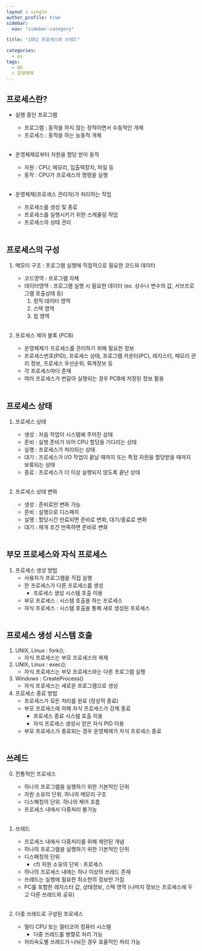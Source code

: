 ```yaml
---
layout : single
author_profile: true
sidebar: 
  nav: "sidebar-category"

title: "[OS] 프로세스와 쓰레드"

categories:
  - os
tags:
  - OS
  - 운영체제
---
```


## 프로세스란?
- 실행 중인 프로그램<br>
	- 프로그램 : 동작을 하지 않는 정적이면서 수동적인 개체<br>
	- 프로세스 : 동작을 하는 능동적 개체<br><br>
	
- 운영체제로부터 자원을 할당 받아 동작<br>
	- 자원 : CPU, 메모리, 입출력장치, 파일 등<br>
	- 동작 : CPU가 프로세스의 명령을 실행<br><br>

- 운영체제(프로세스 관리자)가 처리하는 작업<br>
	- 프로세스를 생성 및 종료<br>
	- 프로세스를 실행시키기 위한 스케줄링 작업<br>
	- 프로세스의 상태 관리<br><br>

## 프로세스의 구성
1. 메모리 구조 : 프로그램 실행에 직접적으로 필요한 코드와 데이터<br>
	- 코드영역 : 프로그램 자체<br>
	- 데이터영역 : 프로그램 실행 시 필요한 데이터 (ex. 상수나 변수의 값, 서브프로그램 호출상태 등)<br>
		1) 정적 데이터 영역<br>
		2) 스택 영역<br>
		3) 힙 영역<br><br>

2. 프로세스 제어 블록 (PCB)<br>
	- 운영체제가 프로세스를 관리하기 위해 필요한 정보<br>
	- 프로세스번호(PID), 프로세스 상태, 프로그램 카운터(PC), 레지스터, 메모리 관리 정보, 프로세스 우선순위, 회계정보 등<br>
	- 각 프로세스마다 존재<br>
	- 여러 프로세스가 번갈아 실행되는 경우 PCB에 저장된 정보 활용<br><br>

## 프로세스 상태
1. 프로세스 상태<br>
	- 생성 : 처음 작업이 시스템에 주어진 상태<br>
	- 준비 : 실행 준비가 되어 CPU 할당을 기다리는 상태<br>
	- 실행 : 프로세스가 처리되는 상태<br>
	- 대기 : 프로세스가 I/O 작업이 끝날 때까지 또는 특정 자원을 할당받을 때까지 보류되는 상태<br>
	- 종료 : 프로세스가 더 이상 실행되지 않도록 끝난 상태<br><br>

2. 프로세스 상태 변화<br>
	- 생성 : 준비로만 변화 가능<br>
	- 준비 : 실행으로 디스패치<br>
	- 실행 : 할당시간 만료되면 준비로 변화, 대기/종료로 변화<br>
	- 대기 : 재개 조건 만족하면 준비로 변화<br><br>

## 부모 프로세스와 자식 프로세스
1. 프로세스 생성 방법<br>
	- 사용자가 프로그램을 직접 실행<br>
	- 한 프로세스가 다른 프로세스를 생성<br>
		- 프로세스 생성 시스템 호출 이용<br>	
	- 부모 프로세스 : 시스템 호출을 하는 프로세스<br>
	- 자식 프로세스 : 시스템 호출을 통해 새로 생성된 프로세스<br><br>

## 프로세스 생성 시스템 호출
1. UNIX, Linux : fork(); <br>
	- 자식 프로세스는 부모 프로세스의 복제<br>
2. UNIX, Linux : exec();<br>
	- 자식 프로세스는 부모 프로세스와는 다른 프로그램 실행<br>
3. Windows : CreateProcess()<br>
	- 자식 프로세스는 새로운 프로그램으로 생성<br>
4. 프로세스 종료 방법<br>
	- 프로세스가 모든 처리를 완료 (정상적 종료)<br>
	- 부모 프로세스에 의해 자식 프로세스가 강제 종료<br>
		- 프로세스 종료 시스템 호출 이용<br>
		- 자식 프로세스 생성시 얻은 자식 PID 이용<br>
	- 부모 프로세스가 종료되는 경우 운영체제가 자식 프로세스 종료<br><br>
	
## 쓰레드
0. 전통적인 프로세스<br>
	- 하나의 프로그램을 실행하기 위한 기본적인 단위<br>
	- 자원 소유의 단위. 하나의 메모리 구조<br>
	- 디스패칭의 단위. 하나의 제어 흐름<br>
	- 프로세스 내에서 다중처리 불가능<br><br>

1. 쓰레드<br>
	- 프로세스 내에서 다중처리를 위해 제안된 개념<br>
	- 하나의 프로그램을 실행하기 위한 기본적인 단위<br>
	- 디스패칭의 단위 <br>
		- cf) 자원 소유의 단위 : 프로세스<br>
	- 하나의 프로세스 내에는 하나 이상의 쓰레드 존재<br>
	- 쓰레드는 실행에 필요한 최소한의 정보만 가짐<br>
	- PC를 포함한 레지스터 값, 상태정보, 스택 영역 (나머지 정보는 프로세스에 두고 다른 쓰레드와 공유)<br><br>

2. 다중 쓰레드로 구성된 프로세스<br>
	- 멀티 CPU 또는 멀티코어 컴퓨터 시스템<br>
		- 다중 쓰레드를 병렬로 처리 가능<br>
	- 처리속도별 쓰레드가 나눠진 경우 효율적인 처리 가능<br>
